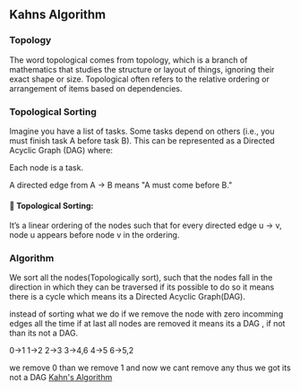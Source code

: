 ## Kahns Algorithm

### Topology

The word topological comes from topology, which is a branch of mathematics that studies the structure or layout of things, ignoring their exact shape or size.
Topological often refers to the relative ordering or arrangement of items based on dependencies.

### Topological Sorting

Imagine you have a list of tasks. Some tasks depend on others (i.e., you must finish task A before task B). This can be represented as a Directed Acyclic Graph (DAG) where:

Each node is a task.

A directed edge from A → B means "A must come before B."

#### 🧩 Topological Sorting:

It’s a linear ordering of the nodes such that for every directed edge u → v, node u appears before node v in the ordering.

### Algorithm

We sort all the nodes(Topologically sort), such that the nodes fall in the direction in which they can be traversed
if its possible to do so it means there is a cycle which means its a Directed Acyclic Graph(DAG).

instead of sorting what we do if we remove the node with zero incomming edges all the time
if at last all nodes are removed it means its a DAG , if not than its not a DAG.

0->1
1->2
2->3
3->4,6
4->5
6->5,2

we remove 0 than we remove 1 and now we cant remove any thus we got its not a DAG
[Kahn's Algorithm](./KahnsAlgorithm.java)
